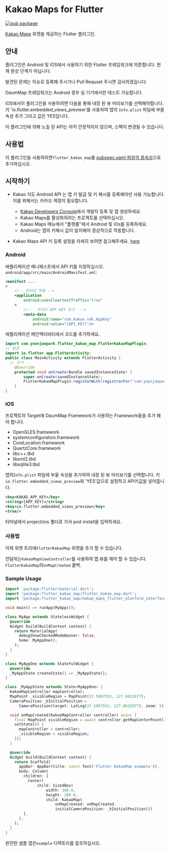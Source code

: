 # Kakao Maps for Flutter

[![pub package](https://img.shields.io/pub/v/flutter_kakao_map.svg)](https://pub.dartlang.org/packages/flutter_kakao_map)

[Kakao Maps](https://apis.map.kakao.com/) 위젯을 제공하는 Flutter 플러그인.

## 안내
플러그인은 Android 및 iOS에서 사용하기 위한 Flutter 프레임워크에 의존합니다. 현재 완성 단계가 아닙니다.

발견된 문제는 이슈로 등록해 주시거나 Pull Requset 주시면 감사하겠습니다.

DaumMap 프레임워크는 Android 경우 실 기기에서만 테스트 가능합니다.

iOS에서이 플러그인을 사용하려면 다음을 통해 내장 된 뷰 미리보기를 선택해야합니다.
키 'io.flutter.embedded_views_preview'를 사용하여 앱의 `Info.plist` 파일에 부울 속성 추가
그리고 값은 YES입니다.

이 플러그인에 의해 노출 된 API는 아직 안정적이지 않으며, 스펙이 변경될 수 있습니다.

## 사용법

이 플러그인을 사용하려면`flutter_kakao_map`를 [pubspec.yaml 파일의 종속성](https://flutter.io/platform-plugins/)으로 추가하십시오.

## 시작하기

* Kakao 지도 Android API 는 앱 키 발급 및 키 해시를 등록해야만 사용 가능합니다.
이를 위해서는 카카오 계정이 필요합니다.
  * [Kakao Developers Console](https://developers.kakao.com/console/app)에서 개발자 등록 및 앱 생성하세요.
  * Kakao Maps를 활성화하려는 프로젝트를 선택하십시오.
  * Kakao Maps 메뉴에서 "플랫폼"에서 Android 및 iOs를 등록하세요.
  * Android는 앱의 키해시 값이 일치해야 정상적으로 작동합니다.

* Kakao Maps API 키 등록 설정을 자세히 보려면 참고해주세요. [here](https://apis.map.kakao.com/)

### Android

애플리케이션 매니페스트에서 API 키를 지정하십시오. `android/app/src/main/AndroidManifest.xml`:

```xml
<manifest ...
>
    <!-- 인터넷 허용 -->
    <application
        android:usesCleartextTraffic="true"
    >
        <!--  카카오 APP KEY 추가  -->
        <meta-data
            android:name="com.kakao.sdk.AppKey"
            android:value="[API_KEY]"/>
```

애플리케이션 메인엑티비티에서 코드를 추가하세요.

``` java
import com.yoonjaepark.flutter_kakao_map.FlutterKakaoMapPlugin;
// 변경
import io.flutter.app.FlutterActivity;
public class MainActivity extends FlutterActivity {
  // 추가
    @Override
    protected void onCreate(Bundle savedInstanceState) {
        super.onCreate(savedInstanceState);
        FlutterKakaoMapPlugin.registerWith(registrarFor("com.yoonjaepark.flutter_kakao_map.FlutterKakaoMapPlugin"));
    }
}
```

### iOS
프로젝트의 Target에 DaumMap Framework가 사용하는 Framework들을 추가 해야 합니다. 

- OpenGLES.framework
- systemconfiguration.framework
- CoreLocation.framework
- QuartzCore.framework
- libc++.tbd
- libxml2.tbd
- libsqlite3.tbd

앱의`Info.plist` 파일에 부울 속성을 추가하여 내장 된 뷰 미리보기를 선택합니다.
키`io.flutter.embedded_views_preview`와 'YES'값으로 설정하고 API키값을 넣어줍니다.
``` xml
<key>KAKAO_APP_KEY</key>
<string>[APP_KEY]</string>
<key>io.flutter.embedded_views_preview</key>
<true/>
```

터미널에서 project/ios 폴더로 가서 pod install을 입력하세요.

### 사용법
이제 위젯 트리에`FlutterKakaoMap` 위젯을 추가 할 수 있습니다.

전달되는`KakaoMapViewController`를 사용하여 맵 뷰를 제어 할 수 있습니다.
`FlutterKakaoMap`의`onMapCreated` 콜백.

### Sample Usage

```dart
import 'package:flutter/material.dart';
import 'package:flutter_kakao_map/flutter_kakao_map.dart';
import 'package:flutter_kakao_map/kakao_maps_flutter_platform_interface.dart';

void main() => runApp(MyApp());

class MyApp extends StatelessWidget {
  @override
  Widget build(BuildContext context) {
    return MaterialApp(
      debugShowCheckedModeBanner: false,
      home: MyAppOne(),
    );
  }
}

class MyAppOne extends StatefulWidget {
  @override
  _MyAppState createState() => _MyAppState();
}

class _MyAppState extends State<MyAppOne> {
  KakaoMapController mapController;
  MapPoint _visibleRegion = MapPoint(37.5087553, 127.0632877);
  CameraPosition _kInitialPosition =
      CameraPosition(target: LatLng(37.5087553, 127.0632877), zoom: 5);

  void onMapCreated(KakaoMapController controller) async {
    final MapPoint visibleRegion = await controller.getMapCenterPoint();
    setState(() {
      mapController = controller;
      _visibleRegion = visibleRegion;
    });
  }

  @override
  Widget build(BuildContext context) {
    return Scaffold(
      appBar: AppBar(title: const Text('Flutter KakaoMap example')),
      body: Column(
        children: [
          Center(
              child: SizedBox(
                  width: 300.0,
                  height: 200.0,
                  child: KakaoMap(
                      onMapCreated: onMapCreated,
                      initialCameraPosition: _kInitialPosition)))
        ],
      ),
    );
  }
}
```

완전한 샘플 앱은`example` 디렉토리를 참조하십시오.
